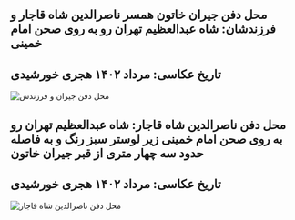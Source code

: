 ## محل دفن جیران خاتون همسر ناصرالدین شاه قاجار و فرزندشان: شاه عبدالعظیم تهران رو به روی صحن امام خمینی
## تاریخ عکاسی: مرداد ۱۴۰۲ هجری خورشیدی

![محل دفن جیران و فرزندش](https://github.com/Melanee-Melanee/History-of-Iran-and-World/assets/74653444/a30547c2-a7a2-4451-aa80-a3add1caa83d)



## محل دفن ناصرالدین شاه قاجار: شاه عبدالعظیم تهران رو به روی صحن امام خمینی زیر لوستر سبز رنگ و به فاصله حدود سه چهار متری از قبر جیران خاتون
## تاریخ عکاسی: مرداد ۱۴۰۲ هجری خورشیدی 


![محل دفن ناصرالدین شاه قاجار](https://github.com/Melanee-Melanee/History-of-Iran-and-World/assets/74653444/a7c73c3b-9f4b-4842-ae24-2a1ccc76bec5)


